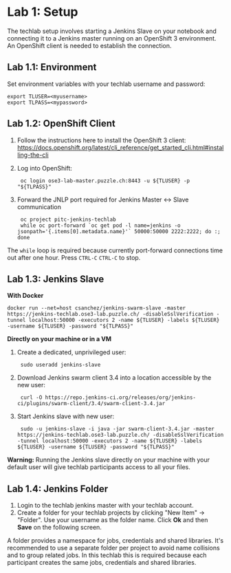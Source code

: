 Lab 1: Setup
============

The techlab setup involves starting a Jenkins Slave on your notebook and connecting it
to a Jenkins master running on an OpenShift 3 environment. An OpenShift client is needed
to establish the connection.

Lab 1.1: Environment
--------------------

Set environment variables with your techlab username and password:

    export TLUSER=<myusername>
    export TLPASS=<mypassword>

Lab 1.2: OpenShift Client
-------------------------

1. Follow the instructions here to install the OpenShift 3 client:
<https://docs.openshift.org/latest/cli_reference/get_started_cli.html#installing-the-cli>

2. Log into OpenShift:

        oc login ose3-lab-master.puzzle.ch:8443 -u ${TLUSER} -p "${TLPASS}"

3. Forward the JNLP port required for Jenkins Master <-> Slave communication

        oc project pitc-jenkins-techlab
        while oc port-forward `oc get pod -l name=jenkins -o jsonpath='{.items[0].metadata.name}'` 50000:50000 2222:2222; do :; done

The ``while`` loop  is required because currently port-forward connections time out after one hour.
Press ``CTRL-C`` ``CTRL-C`` to stop.

Lab 1.3: Jenkins Slave
----------------------

**With Docker**

    docker run --net=host csanchez/jenkins-swarm-slave -master https://jenkins-techlab.ose3-lab.puzzle.ch/ -disableSslVerification -tunnel localhost:50000 -executors 2 -name ${TLUSER} -labels ${TLUSER} -username ${TLUSER} -password "${TLPASS}"

**Directly on your machine or in a VM**

1. Create a dedicated, unprivileged user:

        sudo useradd jenkins-slave

2. Download Jenkins swarm client 3.4 into a location accessible by the new user:

        curl -O https://repo.jenkins-ci.org/releases/org/jenkins-ci/plugins/swarm-client/3.4/swarm-client-3.4.jar

3. Start Jenkins slave with new user:

        sudo -u jenkins-slave -i java -jar swarm-client-3.4.jar -master https://jenkins-techlab.ose3-lab.puzzle.ch/ -disableSslVerification -tunnel localhost:50000 -executors 2 -name ${TLUSER} -labels ${TLUSER} -username ${TLUSER} -password "${TLPASS}"

**Warning:** Running the Jenkins slave directly on your machine with your default user
will give techlab participants access to all your files.

Lab 1.4: Jenkins Folder
-----------------------

1. Login to the techlab jenkins master with your techlab account.
2. Create a folder for your techlab projects by clicking "New Item" -> "Folder". Use your username
as the folder name. Click **Ok** and then **Save** on the following screen.

A folder provides a namespace for jobs, credentials and shared libraries. It's recommended
to use a separate folder per project to avoid name collisions and to group related jobs.
In this techlab this is required because each participant creates the same jobs, credentials and shared libraries.
